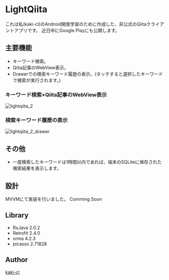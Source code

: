 # LightQiita
これは私(kaki-cl)のAndroid開発学習のために作成した、非公式のQiitaクライアントアプリです。
近日中にGoogle Playにも公開します。

## 主要機能
- キーワード検索。
- Qiita記事のWebView表示。
- Drawerでの検索キーワード履歴の表示。(タッチすると選択したキーワードで検索が実行されます。)

### キーワード検索+Qiita記事のWebView表示
![lightqiita_2](https://user-images.githubusercontent.com/23579885/38480022-eea7aa5a-3bfd-11e8-8a91-f0fb50538280.gif)

### 検索キーワード履歴の表示
![lightqiita_2_drawer](https://user-images.githubusercontent.com/23579885/38480019-eae14584-3bfd-11e8-8eea-fb181d7e243c.gif)


## その他
- 一度検索したキーワードは1時間以内であれば、端末のSQLiteに保存された検索結果を表示します。

## 設計
MVVMにて実装を行いました。
Comming Soon

## Library
- RxJava 2.0.2
- Retrofit 2.4.0
- orma 4.2.3
- picasso 2.71828

## Author

[kaki-cl](https://github.com/kaki-cl)

